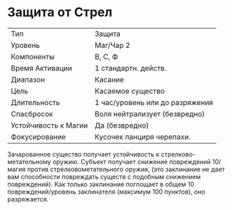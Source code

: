 
# Защита от Стрел

| | |
|---|---|
|Тип|Защита|
|Уровень| Маг/Чар 2|
|Компоненты| В, С, Ф|
|Время Активации| 1 стандартн. действ.|
|Диапазон| Касание|
|Цель| Касаемое существо|
|Длительность| 1 час/уровень или до разряжения|
|Спасбросок| Воля нейтрализует (безвредно)|
|Устойчивость к Магии| Да (безвредно)|
|Фокусирование| Кусочек панциря черепахи.|

Зачарованное существо получает устойчивость к стрелково-метательному оружию. Субъект получает снижение повреждений 10/магия против стрелковометательного оружия, (это заклинание
не дает вам способности повреждать существ с подобным снижением повреждений). Как только заклинание поглощает в общем 10 повреждений/уровень заклинателя (максимум 100 пунктов), оно
разряжается.
